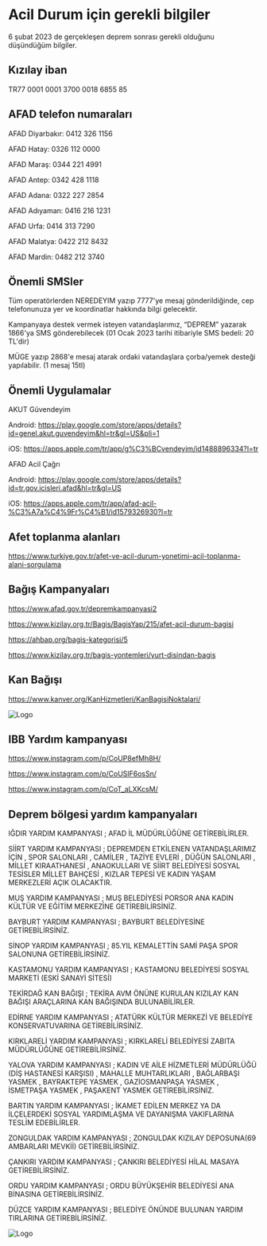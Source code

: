 
# Acil Durum için gerekli bilgiler

6 şubat 2023 de gerçekleşen deprem sonrası gerekli olduğunu düşündüğüm bilgiler.

## Kızılay iban

TR77 0001 0001 3700 0018 6855 85

## AFAD telefon numaraları

AFAD Diyarbakır: 0412 326 1156

AFAD Hatay: 0326 112 0000

AFAD Maraş: 0344 221 4991

AFAD Antep: 0342 428 1118

AFAD Adana: 0322 227 2854

AFAD Adıyaman: 0416 216 1231

AFAD Urfa: 0414 313 7290

AFAD Malatya: 0422 212 8432

AFAD Mardin: 0482 212 3740

## Önemli SMSler

Tüm operatörlerden NEREDEYIM yazıp 7777'ye mesaj gönderildiğinde, cep telefonunuza yer ve koordinatlar hakkında bilgi gelecektir.

Kampanyaya destek vermek isteyen vatandaşlarımız, “DEPREM” yazarak 1866'ya SMS gönderebilecek (01 Ocak 2023 tarihi itibariyle SMS bedeli: 20 TL'dir)

MÜGE yazıp 2868'e mesaj atarak ordaki vatandaşlara çorba/yemek desteği yapılabilir. (1 mesaj 15tl)

## Önemli Uygulamalar

AKUT Güvendeyim

Android: https://play.google.com/store/apps/details?id=genel.akut.guvendeyim&hl=tr&gl=US&pli=1

iOS: https://apps.apple.com/tr/app/g%C3%BCvendeyim/id1488896334?l=tr

AFAD Acil Çağrı

Android: https://play.google.com/store/apps/details?id=tr.gov.icisleri.afad&hl=tr&gl=US

iOS: https://apps.apple.com/tr/app/afad-acil-%C3%A7a%C4%9Fr%C4%B1/id1579326930?l=tr

## Afet toplanma alanları

https://www.turkiye.gov.tr/afet-ve-acil-durum-yonetimi-acil-toplanma-alani-sorgulama

## Bağış Kampanyaları

https://www.afad.gov.tr/depremkampanyasi2

https://www.kizilay.org.tr/Bagis/BagisYap/215/afet-acil-durum-bagisi

https://ahbap.org/bagis-kategorisi/5

https://www.kizilay.org.tr/bagis-yontemleri/yurt-disindan-bagis

## Kan Bağışı

https://www.kanver.org/KanHizmetleri/KanBagisiNoktalari/

![Logo](https://user-images.githubusercontent.com/31712231/216939037-76b09b3f-429b-4f89-835a-bfc87bcc3fa8.png)

## IBB Yardım kampanyası

https://www.instagram.com/p/CoUP8efMh8H/

https://www.instagram.com/p/CoUSlF6osSn/

https://www.instagram.com/p/CoT_aLXKcsM/

## Deprem bölgesi yardım kampanyaları

IĞDIR YARDIM KAMPANYASI ; AFAD İL MÜDÜRLÜĞÜNE GETİREBİLİRLER.

SİİRT YARDIM KAMPANYASI ; DEPREMDEN ETKİLENEN VATANDAŞLARIMIZ İÇİN , SPOR SALONLARI , CAMİLER , TAZİYE EVLERİ , DÜĞÜN SALONLARI , MİLLET KIRAATHANESİ , ANAOKULLARI VE SİİRT BELEDİYESİ SOSYAL TESİSLER MİLLET BAHÇESİ , KIZLAR TEPESİ VE KADIN YAŞAM MERKEZLERİ AÇIK OLACAKTIR.

MUŞ YARDIM KAMPANYASI ; MUŞ BELEDİYESİ PORSOR ANA KADIN KÜLTÜR VE EĞİTİM MERKEZİNE GETİREBİLİRSİNİZ.

BAYBURT YARDIM KAMPANYASI ; BAYBURT BELEDİYESİNE GETİREBİLİRSİNİZ.

SİNOP YARDIM KAMPANYASI ; 85.YIL KEMALETTİN SAMİ PAŞA SPOR SALONUNA GETİREBİLİRSİNİZ.

KASTAMONU YARDIM KAMPANYASI ; KASTAMONU BELEDİYESİ SOSYAL MARKETİ (ESKİ SANAYİ SİTESİ)

TEKİRDAĞ KAN BAĞIŞI ; TEKİRA AVM ÖNÜNE KURULAN KIZILAY KAN BAĞIŞI ARAÇLARINA KAN BAĞIŞINDA BULUNABİLİRLER.

EDİRNE YARDIM KAMPANYASI ; ATATÜRK KÜLTÜR MERKEZİ VE BELEDİYE KONSERVATUVARINA GETİREBİLİRSİNİZ.

KIRKLARELİ YARDIM KAMPANYASI ; KIRKLARELİ BELEDİYESİ ZABITA MÜDÜRLÜĞÜNE GETİREBİLİRSİNİZ.

YALOVA YARDIM KAMPANYASI ; KADIN VE AİLE HİZMETLERİ MÜDÜRLÜĞÜ (DİŞ HASTANESİ KARŞISI) , MAHALLE MUHTARLIKLARI , BAĞLARBAŞI YASMEK , BAYRAKTEPE YASMEK , GAZİOSMANPAŞA YASMEK , İSMETPAŞA YASMEK , PAŞAKENT YASMEK GETİREBİLİRSİNİZ.

BARTIN YARDIM KAMPANYASI ; İKAMET EDİLEN MERKEZ YA DA İLÇELERDEKİ SOSYAL YARDIMLAŞMA VE DAYANIŞMA VAKIFLARINA TESLİM EDEBİLİRLER.

ZONGULDAK YARDIM KAMPANYASI ; ZONGULDAK KIZILAY DEPOSUNA(69 AMBARLARI MEVKİİ) GETİREBİLİRSİNİZ.

ÇANKIRI YARDIM KAMPANYASI ; ÇANKIRI BELEDİYESİ HİLAL MASAYA GETİREBİLİRSİNİZ.

ORDU YARDIM KAMPANYASI ; ORDU BÜYÜKŞEHİR BELEDİYESİ ANA BİNASINA GETİREBİLİRSİNİZ.

DÜZCE YARDIM KAMPANYASI ; BELEDİYE ÖNÜNDE BULUNAN YARDIM TIRLARINA GETİREBİLİRSİNİZ.

![Logo](https://cdn.discordapp.com/attachments/1072076726085107803/1072150317904433172/IMG_6385.jpg)
